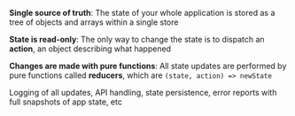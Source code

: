 **Single source of truth**: The state of your whole application is stored as a tree of objects and arrays within a single store

**State is read-only**: The only way to change the state is to dispatch an **action**, an object describing what happened

**Changes are made with pure functions**: All state updates are performed by pure functions called **reducers**, which are `(state, action) => newState`

Logging of all updates, API handling, state persistence, error reports with full snapshots of app state, etc
